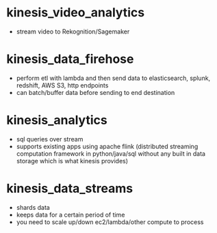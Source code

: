 # kinesis_video_analytics
- stream video to Rekognition/Sagemaker

# kinesis_data_firehose
- perform etl with lambda and then send data to elasticsearch, splunk, redshift, AWS S3, http endpoints
- can batch/buffer data before sending to end destination

# kinesis_analytics
- sql queries over stream
- supports existing apps using apache flink (distributed streaming computation framework in python/java/sql without any built in data storage which is what kinesis provides)

# kinesis_data_streams
- shards data
- keeps data for a certain period of time
- you need to scale up/down ec2/lambda/other compute to process
